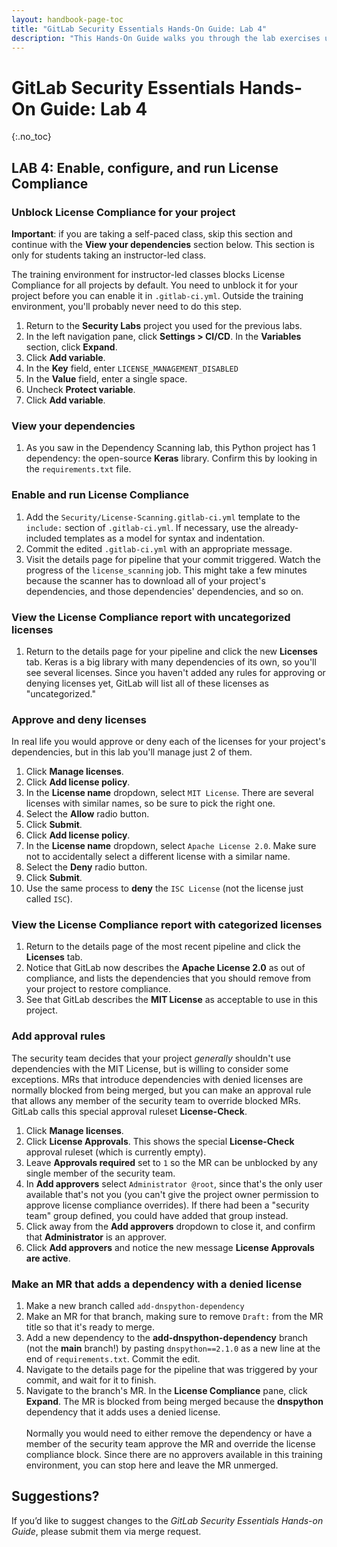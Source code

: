 ```yaml
---
layout: handbook-page-toc
title: "GitLab Security Essentials Hands-On Guide: Lab 4"
description: "This Hands-On Guide walks you through the lab exercises used in the GitLab Security Essentials course."
---
```

# GitLab Security Essentials Hands-On Guide: Lab 4
{:.no_toc}

## LAB 4: Enable, configure, and run License Compliance

### Unblock License Compliance for your project

**Important**: if you are taking a self-paced class, skip this section and continue with the **View your dependencies** section below. This section is only for students taking an instructor-led class.

The training environment for instructor-led classes blocks License Compliance for all projects by default. You need to unblock it for your project before you can enable it in `.gitlab-ci.yml`. Outside the training environment, you'll probably never need to do this step.

1. Return to the **Security Labs** project you used for the previous labs.
1. In the left navigation pane, click **Settings > CI/CD**. In the **Variables** section, click **Expand**.
1. Click **Add variable**.
1. In the **Key** field, enter `LICENSE_MANAGEMENT_DISABLED`
1. In the **Value** field, enter a single space.
1. Uncheck **Protect variable**.
1. Click **Add variable**.

### View your dependencies

1. As you saw in the Dependency Scanning lab, this Python project has 1 dependency: the open-source **Keras** library. Confirm this by looking in the `requirements.txt` file.


### Enable and run License Compliance

1. Add the `Security/License-Scanning.gitlab-ci.yml` template to the `include:` section of `.gitlab-ci.yml`. If necessary, use the already-included templates as a model for syntax and indentation.
1. Commit the edited `.gitlab-ci.yml` with an appropriate message.
1. Visit the details page for pipeline that your commit triggered. Watch the progress of the `license_scanning` job. This might take a few minutes because the scanner has to download all of your project's dependencies, and those dependencies' dependencies, and so on.


### View the License Compliance report with uncategorized licenses

1. Return to the details page for your pipeline and click the new **Licenses** tab. Keras is a big library with many dependencies of its own, so you'll see several licenses. Since you haven't added any rules for approving or denying licenses yet, GitLab will list all of these licenses as "uncategorized."


### Approve and deny licenses

In real life you would approve or deny each of the licenses for your project's dependencies, but in this lab you'll manage just 2 of them.

1. Click **Manage licenses**.
2. Click **Add license policy**.
3. In the **License name** dropdown, select `MIT License`. There are several licenses with similar names, so be sure to pick the right one.
4. Select the **Allow** radio button.
5. Click **Submit**.
6. Click **Add license policy**.
7. In the **License name** dropdown, select `Apache License 2.0`. Make sure not to accidentally select a different license with a similar name.
8. Select the **Deny** radio button.
9. Click **Submit**.
10. Use the same process to **deny** the `ISC License` (not the license just called `ISC`).


### View the License Compliance report with categorized licenses

1. Return to the details page of the most recent pipeline and click the **Licenses** tab.
1. Notice that GitLab now describes the **Apache License 2.0** as out of compliance, and lists the dependencies that you should remove from your project to restore compliance.
1. See that GitLab describes the **MIT License** as acceptable to use in this project.


### Add approval rules

The security team decides that your project *generally* shouldn't use dependencies with the MIT License, but is willing to consider some exceptions. MRs that introduce dependencies with denied licenses are normally blocked from being merged, but you can make an approval rule that allows any member of the security team to override blocked MRs. GitLab calls this special approval ruleset **License-Check**.

1. Click **Manage licenses**.
1. Click **License Approvals**. This shows the special **License-Check** approval ruleset  (which is currently empty).
1. Leave **Approvals required** set to `1` so the MR can be unblocked by any single member of the security team.
1. In **Add approvers** select `Administrator @root`, since that's the only user available that's not you (you can't give the project owner permission to approve license compliance overrides). If there had been a "security team" group defined, you could have added that group instead.
1. Click away from the **Add approvers** dropdown to close it, and confirm that **Administrator** is an approver.
1. Click **Add approvers** and notice the new message **License Approvals are active**.


### Make an MR that adds a dependency with a denied license

1. Make a new branch called `add-dnspython-dependency`
2. Make an MR for that branch, making sure to remove `Draft:` from the MR title so that it's ready to merge.
3. Add a new dependency to the **add-dnspython-dependency** branch (not the **main** branch!) by pasting `dnspython==2.1.0` as a new line at the end of `requirements.txt`. Commit the edit.
4. Navigate to the details page for the pipeline that was triggered by your commit, and wait for it to finish.
5. Navigate to the branch's MR. In the **License Compliance** pane, click **Expand**. The MR is blocked from being merged because the **dnspython** dependency that it adds uses a denied license.<br/><br/>Normally you would need to either remove the dependency or have a member of the security team approve the MR and override the license compliance block. Since there are no approvers available in this training environment, you can stop here and leave the MR unmerged.


## Suggestions?

If you’d like to suggest changes to the *GitLab Security Essentials Hands-on Guide*, please submit them via merge request.
